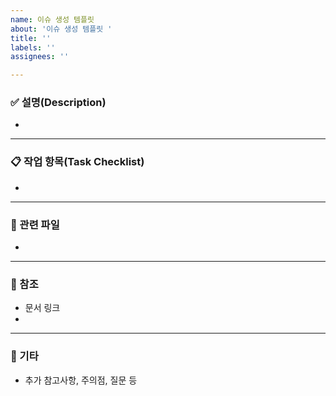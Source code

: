 ```yaml
---
name: 이슈 생성 템플릿
about: '이슈 생성 템플릿 '
title: ''
labels: ''
assignees: ''

---
```


### ✅ 설명(Description)
- 

---

### 📋 작업 항목(Task Checklist)
- 

---

### 📁 관련 파일
- 

---

### 🔗 참조
- 문서 링크
- 
---

### 💬 기타
- 추가 참고사항, 주의점, 질문 등
